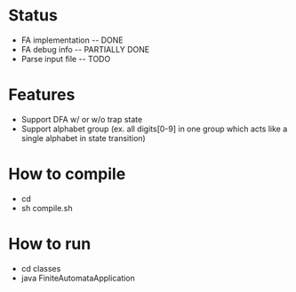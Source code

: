 # Status
* FA implementation -- DONE
* FA debug info -- PARTIALLY DONE
* Parse input file -- TODO

# Features
* Support DFA w/ or w/o trap state
* Support alphabet group (ex. all digits[0-9] in one group which acts like a single alphabet in state transition)

# How to compile
* cd <root of project directory>
* sh compile.sh

# How to run
* cd classes
* java FiniteAutomataApplication <FA definition file>
